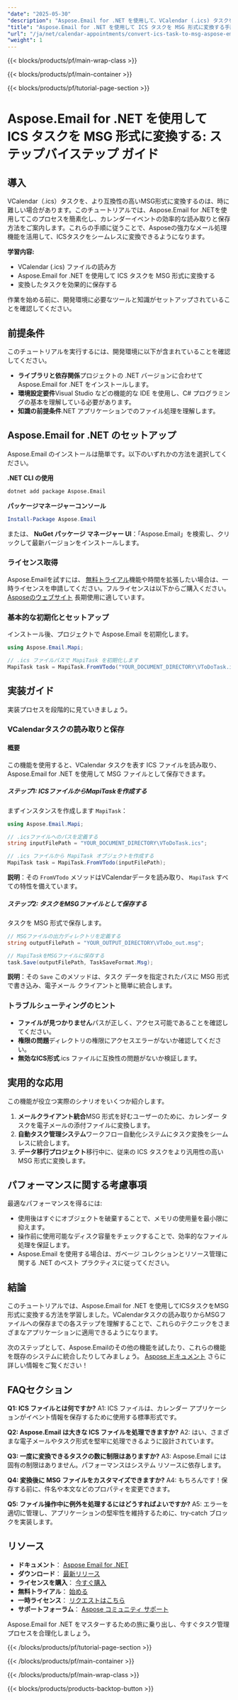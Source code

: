 ```yaml
---
"date": "2025-05-30"
"description": "Aspose.Email for .NET を使用して、VCalendar (.ics) タスクをMSG形式に変換する方法を学びましょう。このガイドでは、タスクをシームレスに変換するためのステップバイステップのアプローチを説明します。"
"title": "Aspose.Email for .NET を使用して ICS タスクを MSG 形式に変換する手順ガイド"
"url": "/ja/net/calendar-appointments/convert-ics-task-to-msg-aspose-email-net/"
"weight": 1
---
```


{{< blocks/products/pf/main-wrap-class >}}

{{< blocks/products/pf/main-container >}}

{{< blocks/products/pf/tutorial-page-section >}}
# Aspose.Email for .NET を使用して ICS タスクを MSG 形式に変換する: ステップバイステップ ガイド

## 導入

VCalendar（.ics）タスクを、より互換性の高いMSG形式に変換するのは、時に難しい場合があります。このチュートリアルでは、Aspose.Email for .NETを使用してこのプロセスを簡素化し、カレンダーイベントの効率的な読み取りと保存方法をご案内します。これらの手順に従うことで、Asposeの強力なメール処理機能を活用して、ICSタスクをシームレスに変換できるようになります。

**学習内容:**
- VCalendar (.ics) ファイルの読み方
- Aspose.Email for .NET を使用して ICS タスクを MSG 形式に変換する
- 変換したタスクを効果的に保存する

作業を始める前に、開発環境に必要なツールと知識がセットアップされていることを確認してください。

## 前提条件

このチュートリアルを実行するには、開発環境に以下が含まれていることを確認してください。

- **ライブラリと依存関係**プロジェクトの .NET バージョンに合わせて Aspose.Email for .NET をインストールします。
- **環境設定要件**Visual Studio などの機能的な IDE を使用し、C# プログラミングの基本を理解している必要があります。
- **知識の前提条件**.NET アプリケーションでのファイル処理を理解します。

## Aspose.Email for .NET のセットアップ

Aspose.Email のインストールは簡単です。以下のいずれかの方法を選択してください。

**.NET CLI の使用**
```bash
dotnet add package Aspose.Email
```

**パッケージマネージャーコンソール**
```powershell
Install-Package Aspose.Email
```

または、 **NuGet パッケージ マネージャー UI**：「Aspose.Email」を検索し、クリックして最新バージョンをインストールします。

### ライセンス取得

Aspose.Emailを試すには、 [無料トライアル](https://releases.aspose.com/email/net/)機能や時間を拡張したい場合は、一時ライセンスを申請してください。フルライセンスは以下からご購入ください。 [Asposeのウェブサイト](https://purchase.aspose.com/buy) 長期使用に適しています。

### 基本的な初期化とセットアップ

インストール後、プロジェクトで Aspose.Email を初期化します。

```csharp
using Aspose.Email.Mapi;

// .ics ファイルパスで MapiTask を初期化します
MapiTask task = MapiTask.FromVTodo("YOUR_DOCUMENT_DIRECTORY\VToDoTask.ics");
```

## 実装ガイド

実装プロセスを段階的に見ていきましょう。

### VCalendarタスクの読み取りと保存

#### 概要
この機能を使用すると、VCalendar タスクを表す ICS ファイルを読み取り、Aspose.Email for .NET を使用して MSG ファイルとして保存できます。

##### ステップ1: ICSファイルからMapiTaskを作成する

まずインスタンスを作成します `MapiTask`：

```csharp
using Aspose.Email.Mapi;

// .icsファイルへのパスを定義する
string inputFilePath = "YOUR_DOCUMENT_DIRECTORY\VToDoTask.ics";

// .ics ファイルから MapiTask オブジェクトを作成する
MapiTask task = MapiTask.FromVTodo(inputFilePath);
```

**説明**：その `FromVTodo` メソッドはVCalendarデータを読み取り、 `MapiTask` すべての特性を備えています。

##### ステップ2: タスクをMSGファイルとして保存する

タスクを MSG 形式で保存します。

```csharp
// MSGファイルの出力ディレクトリを定義する
string outputFilePath = "YOUR_OUTPUT_DIRECTORY\VToDo_out.msg";

// MapiTaskをMSGファイルに保存する
task.Save(outputFilePath, TaskSaveFormat.Msg);
```

**説明**：その `Save` このメソッドは、タスク データを指定されたパスに MSG 形式で書き込み、電子メール クライアントと簡単に統合します。

### トラブルシューティングのヒント
- **ファイルが見つかりません**パスが正しく、アクセス可能であることを確認してください。
- **権限の問題**ディレクトリの権限にアクセスエラーがないか確認してください。
- **無効なICS形式**.ics ファイルに互換性の問題がないか検証します。

## 実用的な応用

この機能が役立つ実際のシナリオをいくつか紹介します。
1. **メールクライアント統合**MSG 形式を好むユーザーのために、カレンダー タスクを電子メールの添付ファイルに変換します。
2. **自動タスク管理システム**ワークフロー自動化システムにタスク変換をシームレスに統合します。
3. **データ移行プロジェクト**移行中に、従来の ICS タスクをより汎用性の高い MSG 形式に変換します。

## パフォーマンスに関する考慮事項

最適なパフォーマンスを得るには:
- 使用後はすぐにオブジェクトを破棄することで、メモリの使用量を最小限に抑えます。
- 操作前に使用可能なディスク容量をチェックすることで、効率的なファイル処理を保証します。
- Aspose.Email を使用する場合は、ガベージ コレクションとリソース管理に関する .NET のベスト プラクティスに従ってください。

## 結論

このチュートリアルでは、Aspose.Email for .NET を使用してICSタスクをMSG形式に変換する方法を学習しました。VCalendarタスクの読み取りからMSGファイルへの保存までの各ステップを理解することで、これらのテクニックをさまざまなアプリケーションに適用できるようになります。

次のステップとして、Aspose.Emailのその他の機能を試したり、これらの機能を既存のシステムに統合したりしてみましょう。 [Aspose ドキュメント](https://reference.aspose.com/email/net/) さらに詳しい情報をご覧ください！

## FAQセクション

**Q1: ICS ファイルとは何ですか?**
A1: ICS ファイルは、カレンダー アプリケーションがイベント情報を保存するために使用する標準形式です。

**Q2: Aspose.Email は大きな ICS ファイルを処理できますか?**
A2: はい、さまざまな電子メールやタスク形式を堅牢に処理できるように設計されています。

**Q3: 一度に変換できるタスクの数に制限はありますか?**
A3: Aspose.Email には固有の制限はありません。パフォーマンスはシステム リソースに依存します。

**Q4: 変換後に MSG ファイルをカスタマイズできますか?**
A4: もちろんです！保存する前に、件名や本文などのプロパティを変更できます。

**Q5: ファイル操作中に例外を処理するにはどうすればよいですか?**
A5: エラーを適切に管理し、アプリケーションの堅牢性を維持するために、try-catch ブロックを実装します。

## リソース
- **ドキュメント**： [Aspose Email for .NET](https://reference.aspose.com/email/net/)
- **ダウンロード**： [最新リリース](https://releases.aspose.com/email/net/)
- **ライセンスを購入**： [今すぐ購入](https://purchase.aspose.com/buy)
- **無料トライアル**： [始める](https://releases.aspose.com/email/net/)
- **一時ライセンス**： [リクエストはこちら](https://purchase.aspose.com/temporary-license/)
- **サポートフォーラム**： [Aspose コミュニティ サポート](https://forum.aspose.com/c/email/10)

Aspose.Email for .NET をマスターするための旅に乗り出し、今すぐタスク管理プロセスを合理化しましょう。

{{< /blocks/products/pf/tutorial-page-section >}}

{{< /blocks/products/pf/main-container >}}

{{< /blocks/products/pf/main-wrap-class >}}

{{< blocks/products/products-backtop-button >}}